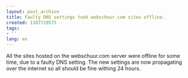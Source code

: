 ```yaml
---
layout: post_archive
title: Faulty DNS settings took webschuur.com sites offline.
created: 1107720575
tags:
- ''
lang: en
---
```

All the sites hosted on the webschuur.com server were offline for some time, due to a faulty DNS setting. The new settings are now propagating over the internet so all should be fine withing 24 hours.

